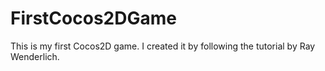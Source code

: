 FirstCocos2DGame
================

This is my first Cocos2D game.  I created it by following the tutorial by Ray Wenderlich.